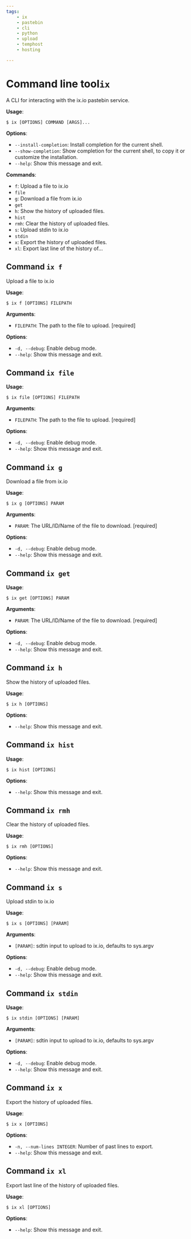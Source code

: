```yaml
---
tags:
    - ix
    - pastebin
    - cli
    - python
    - upload
    - temphost
    - hosting

---
```


# Command line tool`ix`

A CLI for interacting with the ix.io pastebin service.

**Usage**:

```console
$ ix [OPTIONS] COMMAND [ARGS]...
```

**Options**:

* `--install-completion`: Install completion for the current shell.
* `--show-completion`: Show completion for the current shell, to copy it or customize the installation.
* `--help`: Show this message and exit.

**Commands**:

* `f`: Upload a file to ix.io
* `file`
* `g`: Download a file from ix.io
* `get`
* `h`: Show the history of uploaded files.
* `hist`
* `rmh`: Clear the history of uploaded files.
* `s`: Upload stdin to ix.io
* `stdin`
* `x`: Export the history of uploaded files.
* `xl`: Export last line of the history of...

## Command `ix f`

Upload a file to ix.io

**Usage**:

```console
$ ix f [OPTIONS] FILEPATH
```

**Arguments**:

* `FILEPATH`: The path to the file to upload.  [required]

**Options**:

* `-d, --debug`: Enable debug mode.
* `--help`: Show this message and exit.

## Command `ix file`

**Usage**:

```console
$ ix file [OPTIONS] FILEPATH
```

**Arguments**:

* `FILEPATH`: The path to the file to upload.  [required]

**Options**:

* `-d, --debug`: Enable debug mode.
* `--help`: Show this message and exit.

## Command `ix g`

Download a file from ix.io

**Usage**:

```console
$ ix g [OPTIONS] PARAM
```

**Arguments**:

* `PARAM`: The URL/ID/Name of the file to download.  [required]

**Options**:

* `-d, --debug`: Enable debug mode.
* `--help`: Show this message and exit.

## Command `ix get`

**Usage**:

```console
$ ix get [OPTIONS] PARAM
```

**Arguments**:

* `PARAM`: The URL/ID/Name of the file to download.  [required]

**Options**:

* `-d, --debug`: Enable debug mode.
* `--help`: Show this message and exit.

## Command `ix h`

Show the history of uploaded files.

**Usage**:

```console
$ ix h [OPTIONS]
```

**Options**:

* `--help`: Show this message and exit.

## Command `ix hist`

**Usage**:

```console
$ ix hist [OPTIONS]
```

**Options**:

* `--help`: Show this message and exit.

## Command `ix rmh`

Clear the history of uploaded files.

**Usage**:

```console
$ ix rmh [OPTIONS]
```

**Options**:

* `--help`: Show this message and exit.

## Command `ix s`

Upload stdin to ix.io

**Usage**:

```console
$ ix s [OPTIONS] [PARAM]
```

**Arguments**:

* `[PARAM]`: sdtin input to upload to ix.io, defaults to sys.argv

**Options**:

* `-d, --debug`: Enable debug mode.
* `--help`: Show this message and exit.

## Command `ix stdin`

**Usage**:

```console
$ ix stdin [OPTIONS] [PARAM]
```

**Arguments**:

* `[PARAM]`: sdtin input to upload to ix.io, defaults to sys.argv

**Options**:

* `-d, --debug`: Enable debug mode.
* `--help`: Show this message and exit.

## Command `ix x`

Export the history of uploaded files.

**Usage**:

```console
$ ix x [OPTIONS]
```

**Options**:

* `-n, --num-lines INTEGER`: Number of past lines to export.
* `--help`: Show this message and exit.

## Command `ix xl`

Export last line of the history of uploaded files.

**Usage**:

```console
$ ix xl [OPTIONS]
```

**Options**:

* `--help`: Show this message and exit.
